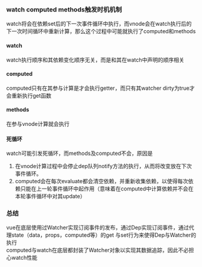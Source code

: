 ### watch computed methods触发时机机制
watch将会在依赖set后的下一次事件循环中执行，而vnode会在watch执行后的下一次时间循环中重新计算，那么这个过程中可能就执行了computed和methods

#### watch
watch执行顺序和其依赖变化顺序无关，而是和其在watch中声明的顺序相关

#### computed
computed只有在其参与计算是才会执行getter，而只有其watcher dirty为true才会重新执行get函数

#### methods
在参与vnode计算就会执行

#### 死循环
watch可能引发死循环，而methods及computed不会，原因是
1. 在vnode计算过程中会停止dep队列notify方法的执行，从而将改变放在下次事件循环。
2. computed会在每次evaluate都会清空依赖，并重新收集依赖，以使得每次依赖只能在上一轮事件循环中起作用（意味着在computed中计算依赖并不会在本轮事件循环中对其update）

### 总结
vue在底层使用过Watcher实现订阅事件的发布，通过Dep实现订阅事件，通过代理state（data，props，computed等）的get 与set行为来使得Dep与Watcher的执行  
computed与watch在底层都封装了Watcher对象以实现其数据追踪，因此不必担心watch性能
